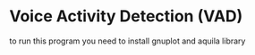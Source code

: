 # Voice Activity Detection (VAD)

to run this program you need to install gnuplot and aquila library

